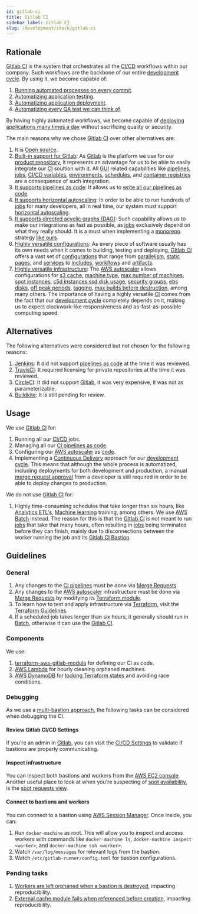 ```yaml
---
id: gitlab-ci
title: Gitlab CI
sidebar_label: Gitlab CI
slug: /development/stack/gitlab-ci
---
```


## Rationale

[GItlab CI][GITLAB-CI]
is the system that orchestrates all the
[CI/CD](https://docs.gitlab.com/ee/ci/introduction/)
workflows within our company.
Such workflows are the backbone
of our entire
[development cycle][DEV-CYCLE].
By using it, we become capable of:

1. [Running automated processes on every commit](https://docs.gitlab.com/ee/ci/pipelines/).
1. [Automatizing application testing](https://gitlab.com/fluidattacks/product/-/blob/ee58e7a78990ef77ca032e4388d0e0bc49533799/integrates/.gitlab-ci.yml#L368).
1. [Automatizing application deployment](https://gitlab.com/fluidattacks/product/-/blob/ee58e7a78990ef77ca032e4388d0e0bc49533799/integrates/.gitlab-ci.yml#L130).
1. [Automatizing every QA test we can think of](https://gitlab.com/fluidattacks/product/-/blob/47d00a5ace02160becc82de533710f1155080b6d/.gitlab-ci.yml#L141).

By having highly automated workflows,
we become capable of
[deploying applications many times a day](https://gitlab.com/fluidattacks/product/-/commits/master)
without sacrificing quality or security.

The main reasons why we chose
[GItlab CI][GITLAB-CI]
over other alternatives are:

1. It is [Open source](https://opensource.com/resources/what-open-source).
1. [Built-in support for Gitlab][GITLAB]:
    As [Gitlab][GITLAB]
    is the platform we use
    for our [product repository](https://gitlab.com/fluidattacks/product),
    it represents an advantage for us
    to be able to easily integrate
    our [CI][GITLAB-CI] soultion with it.
    All [GUI](https://en.wikipedia.org/wiki/Graphical_user_interface)
    related capabilities like
    [pipelines](https://docs.gitlab.com/ee/ci/pipelines/),
    [jobs][JOBS],
    [CI/CD variables](https://docs.gitlab.com/ee/ci/variables/README.html),
    [environments](https://docs.gitlab.com/ee/ci/environments/),
    [schedules](https://docs.gitlab.com/ee/ci/pipelines/schedules.html),
    and
    [container registries](https://docs.gitlab.com/ee/user/packages/)
    are a consequence of such integration.
1. [It supports pipelines as code](https://about.gitlab.com/topics/ci-cd/pipeline-as-code/):
    It allows us to
    [write all our pipelines as code](https://gitlab.com/fluidattacks/product/-/blob/ee58e7a78990ef77ca032e4388d0e0bc49533799/.gitlab-ci.yml).
1. [It supports horizontal autoscaling][AUTOSCALE]:
    In order to be able to run
    hundreds of [jobs][JOBS]
    for many developers,
    all in real time,
    our system must support
    [horizontal autoscaling](https://www.section.io/blog/scaling-horizontally-vs-vertically/).
1. [It supports directed acyclic graphs (DAG)](https://docs.gitlab.com/ee/ci/directed_acyclic_graph/):
    Such capability allows us to make
    our integrations as fast as possible,
    as [jobs][JOBS]
    exclusively depend on what they really should.
    It is a must when implementing a [monorepo](https://en.wikipedia.org/wiki/Monorepo)
    strategy [like ours](https://gitlab.com/fluidattacks/product).
1. [Highly versatile configurations](https://docs.gitlab.com/ee/ci/yaml/):
    As every piece of software
    usually has its own needs
    when it comes to
    building, testing and deploying,
    [GItlab CI][GITLAB-CI]
    offers a vast set of
    [configurations](https://docs.gitlab.com/ee/ci/yaml/)
    that range from
    [parallelism](https://docs.gitlab.com/ee/ci/yaml/#parallel),
    [static pages](https://docs.gitlab.com/ee/ci/yaml/#pages),
    and [services](https://docs.gitlab.com/ee/ci/yaml/#services)
    to
    [includes](https://docs.gitlab.com/ee/ci/yaml/#include),
    [workflows](https://docs.gitlab.com/ee/ci/yaml/#workflow)
    and [artifacts](https://docs.gitlab.com/ee/ci/yaml/#artifacts).
1. [Highly versatile infrastructure](https://docs.gitlab.com/runner/configuration/advanced-configuration.html):
    The [AWS autoscaler][AUTOSCALE]
    allows configurations for
    [s3 cache](https://docs.gitlab.com/runner/configuration/runner_autoscale_aws/#the-runnerscache-section),
    [machine type](https://aws.amazon.com/ec2/instance-types/),
    [max number of machines](https://docs.gitlab.com/runner/configuration/runner_autoscale_aws/#the-global-section),
    [spot instances](https://docs.gitlab.com/runner/configuration/runner_autoscale_aws/#cutting-down-costs-with-amazon-ec2-spot-instances),
    [c5d instances ssd disk usage](https://gitlab.com/fluidattacks/product/-/blob/ee58e7a78990ef77ca032e4388d0e0bc49533799/makes/applications/makes/ci/src/config.toml#L56),
    [security groups](https://gitlab.com/fluidattacks/product/-/blob/ee58e7a78990ef77ca032e4388d0e0bc49533799/makes/applications/makes/ci/src/config.toml#L115),
    [ebs disks](https://gitlab.com/fluidattacks/product/-/blob/ee58e7a78990ef77ca032e4388d0e0bc49533799/makes/applications/makes/ci/src/config.toml#L118),
    [off peak periods](https://gitlab.com/fluidattacks/product/-/blob/ee58e7a78990ef77ca032e4388d0e0bc49533799/makes/applications/makes/ci/src/config.toml#L121),
    [tagging](https://gitlab.com/fluidattacks/product/-/blob/ee58e7a78990ef77ca032e4388d0e0bc49533799/makes/applications/makes/ci/src/config.toml#L232),
    [max builds before destruction](https://gitlab.com/fluidattacks/product/-/blob/ee58e7a78990ef77ca032e4388d0e0bc49533799/makes/applications/makes/ci/src/config.toml#L223),
    among many others.
    The importance of having
    a highly versatile [CI][GITLAB-CI]
    comes from the fact
    that our
    [development cycle][DEV-CYCLE]
    completely depends on it,
    making us to expect
    clockwork-like responsiveness
    and as-fast-as-possible
    computing speed.

## Alternatives

The following alternatives were considered
but not chosen for the following reasons:

1. [Jenkins](https://www.jenkins.io/):
    It did not support
    [pipelines as code](https://about.gitlab.com/topics/ci-cd/pipeline-as-code/)
    at the time it was reviewed.
1. [TravisCI](https://travis-ci.com/):
    It required licensing
    for private repositories
    at the time it was reviewed.
1. [CircleCI](https://circleci.com/):
    It did not support
    [Gitlab][GITLAB],
    it was very expensive,
    it was not as parameterizable.
1. [Buildkite](https://buildkite.com/):
    It is still pending for review.

## Usage

We use [GItlab CI][GITLAB-CI] for:

1. Running all our
    [CI/CD](https://docs.gitlab.com/ee/ci/introduction/) jobs.
1. Managing all our
    [CI pipelines as code](https://gitlab.com/fluidattacks/product/-/blob/47d00a5ace02160becc82de533710f1155080b6d/.gitlab-ci.yml).
1. Configuring our
    [AWS autoscaler][AUTOSCALE]
    as
    [code](https://gitlab.com/fluidattacks/product/-/tree/7088bb9d4084d867255edec68614fee6ad7bbca6/makes/foss/modules/makes/ci).
1. Implementing a
    [Continuous Delivery](https://semaphoreci.com/blog/2017/07/27/what-is-the-difference-between-continuous-integration-continuous-deployment-and-continuous-delivery.html)
    approach for our
    [development cycle][DEV-CYCLE].
    This means that although the whole process is automatized,
    including deployments
    for both development and production,
    a manual [merge request approval](https://docs.gitlab.com/ee/user/project/merge_requests/approvals/)
    from a developer is still required in order to
    be able to deploy changes to production.

We do not use [GItlab CI][GITLAB-CI] for:

1. Highly time-consuming schedules
    that take longer than six hours,
    like
    [Analytics ETL's](https://en.wikipedia.org/wiki/Extract,_transform,_load),
    [Machine learning](https://en.wikipedia.org/wiki/Machine_learning) training,
    among others.
    We use [AWS Batch](/development/stack/aws/batch/) instead.
    The reason for this is that the
    [GItlab CI][GITLAB-CI]
    is not meant to run
    [jobs][JOBS]
    that take that many hours,
    often resulting in
    [jobs][JOBS]
    being terminated
    before they can finish,
    mainly due to disconnections between the
    worker running the job and its
    [Gitlab CI Bastion](https://docs.gitlab.com/runner/configuration/autoscale.html).

## Guidelines

### General

1. Any changes to the
    [CI pipelines](https://gitlab.com/fluidattacks/product/-/blob/47d00a5ace02160becc82de533710f1155080b6d/.gitlab-ci.yml)
    must be done via
    [Merge Requests](https://docs.gitlab.com/ee/user/project/merge_requests/).
1. Any changes to the
    [AWS autoscaler][AUTOSCALE]
    infrastructure must be done via
    [Merge Requests](https://docs.gitlab.com/ee/user/project/merge_requests/)
    by modifying its
    [Terraform module](https://gitlab.com/fluidattacks/product/-/tree/7088bb9d4084d867255edec68614fee6ad7bbca6/makes/foss/modules/makes/ci).
1. To learn how to test and apply infrastructure
    via [Terraform](/development/stack/terraform),
    visit the
    [Terraform Guidelines](/development/stack/terraform#guidelines).
1. If a scheduled job
    takes longer than six hours,
    it generally should run in [Batch](/development/stack/aws/batch/),
    otherwise it can use
    the [Gitlab CI][GITLAB-CI].

### Components

We use:

1. [terraform-aws-gitlab-module](https://github.com/npalm/terraform-aws-gitlab-runner)
    for defining our CI as code.
1. [AWS Lambda](/development/stack/aws/lambda/)
    for hourly cleaning orphaned machines.
1. [AWS DynamoDB](/development/stack/aws/dynamodb/)
    for [locking Terraform states](https://www.terraform.io/docs/language/state/locking.html)
    and avoiding race conditions.

### Debugging

As we use a [multi-bastion approach](https://github.com/npalm/terraform-aws-gitlab-runner#gitlab-ci-docker-machine-runner---multiple-runner-agents),
the following tasks can be considered
when debugging the CI.

#### Review Gitlab CI/CD Settings

If you're an admin in [Gitlab][GITLAB],
you can visit the [CI/CD Settings](https://gitlab.com/groups/fluidattacks/-/settings/ci_cd)
to validate if bastions
are properly communicating.

#### Inspect infrastructure

You can inspect both bastions and workers
from the [AWS EC2 console](/development/stack/aws/ec2/).
Another useful place to look at
when you're suspecting of [spot availability](https://docs.aws.amazon.com/AWSEC2/latest/UserGuide/using-spot-instances.html),
is the [spot requests view](https://docs.aws.amazon.com/AWSEC2/latest/UserGuide/spot-requests.html#using-spot-instances-running).

#### Connect to bastions and workers

You can connect to a bastion
using [AWS Session Manager](https://docs.aws.amazon.com/AWSEC2/latest/UserGuide/session-manager.html).
Once inside, you can:

1. Run `docker-machine` as root.
    This will allow you to inspect and access
    workers with commands like
    `docker-machine ls`,
    `docker-machine inspect <worker>`,
    and `docker-machine ssh <worker>`.
1. Watch `/var/log/messages` for
    relevant logs from the bastion.
1. Watch `/etc/gitlab-runner/config.toml`
    for bastion configurations.

### Pending tasks

1. [Workers are left orphaned when a bastion is destroyed](https://github.com/npalm/terraform-aws-gitlab-runner/issues/214),
    impacting reproducibility.
1. [External cache module fails when referenced before creation](https://github.com/npalm/terraform-aws-gitlab-runner/issues/298),
    impacting reproducibility.

[GITLAB]: /development/stack/gitlab
[GITLAB-CI]: https://docs.gitlab.com/ee/ci/
[DEV-CYCLE]: https://about.gitlab.com/stages-devops-lifecycle/
[JOBS]: https://docs.gitlab.com/ee/ci/jobs/
[AUTOSCALE]: https://docs.gitlab.com/runner/configuration/runner_autoscale_aws/
